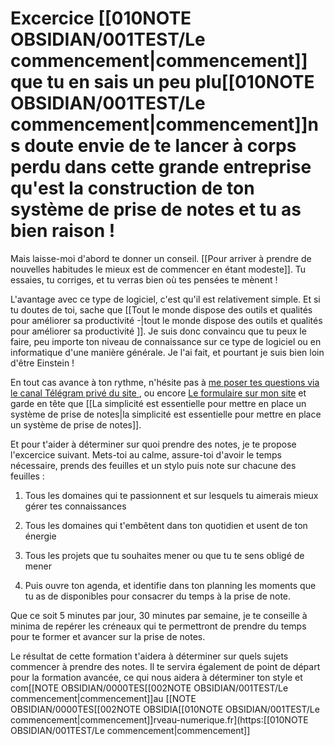# Excercice [[010NOTE OBSIDIAN/001TEST/Le commencement|commencement]] que tu en sais un peu plu[[010NOTE OBSIDIAN/001TEST/Le commencement|commencement]]ns doute envie de te lancer à corps perdu dans cette grande entreprise qu'est la construction de ton système de prise de notes et tu as bien raison !

Mais laisse-moi d'abord te donner un conseil.
[[Pour arriver à prendre de nouvelles habitudes  le mieux est de commencer en étant modeste]]. 
Tu essaies, tu corriges, et tu verras bien où tes pensées te mènent !

L'avantage avec ce type de logiciel, c'est qu'il est relativement simple. Et si tu doutes de toi, sache que [[Tout le monde dispose des outils et qualités pour améliorer sa productivité -|tout le monde dispose des outils et qualités pour améliorer sa productivité ]].
Je suis donc convaincu que tu peux le faire, peu importe ton niveau de connaissance sur ce type de logiciel ou en informatique d'une manière générale.
Je l'ai fait, et pourtant je suis bien loin d'être Einstein !

En tout cas avance à ton rythme, n'hésite pas à [me poser tes questions via le canal Télégram privé du site ](https://t.me/+Huvckxac8vY4YzQ0), ou encore [Le formulaire sur mon site](https://cerveau-numerique.fr/contact/) et garde en tête que [[La simplicité est essentielle pour mettre en place un système de prise de notes|la simplicité est essentielle pour mettre en place un système de prise de notes]].

Et pour t'aider à déterminer sur quoi prendre des notes, je te propose l'excercice suivant.
Mets-toi au calme, assure-toi d'avoir le temps nécessaire, prends des feuilles et un stylo puis note sur chacune des feuilles : 
1. Tous les domaines qui te passionnent et sur lesquels tu aimerais mieux gérer tes connaissances
2. Tous les domaines qui t'embêtent dans ton quotidien et usent de ton énergie
3. Tous les projets que tu souhaites mener ou que tu te sens obligé de mener

4. Puis ouvre ton agenda, et identifie dans ton planning les moments que tu as de disponibles pour consacrer du temps à la prise de note.

Que ce soit 5 minutes par jour, 30 minutes par semaine, je te conseille à minima de repérer les créneaux qui te permettront de prendre du temps pour te former et avancer sur la prise de notes.

Le résultat de cette formation t'aidera à déterminer sur quels sujets commencer à prendre des notes.
Il te servira également de point de départ pour la formation avancée, ce qui nous aidera à déterminer ton style et com[[NOTE OBSIDIAN/0000TES[[002NOTE OBSIDIAN/001TEST/Le commencement|commencement]]au [[NOTE OBSIDIAN/0000TES[[002NOTE OBSIDIA[[010NOTE OBSIDIAN/001TEST/Le commencement|commencement]]rveau-numerique.fr](https:[[010NOTE OBSIDIAN/001TEST/Le commencement|commencement]]